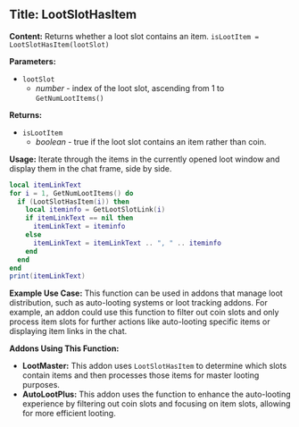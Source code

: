 ## Title: LootSlotHasItem

**Content:**
Returns whether a loot slot contains an item.
`isLootItem = LootSlotHasItem(lootSlot)`

**Parameters:**
- `lootSlot`
  - *number* - index of the loot slot, ascending from 1 to `GetNumLootItems()`

**Returns:**
- `isLootItem`
  - *boolean* - true if the loot slot contains an item rather than coin.

**Usage:**
Iterate through the items in the currently opened loot window and display them in the chat frame, side by side.
```lua
local itemLinkText
for i = 1, GetNumLootItems() do
  if (LootSlotHasItem(i)) then
    local iteminfo = GetLootSlotLink(i)
    if itemLinkText == nil then
      itemLinkText = iteminfo
    else
      itemLinkText = itemLinkText .. ", " .. iteminfo
    end
  end
end
print(itemLinkText)
```

**Example Use Case:**
This function can be used in addons that manage loot distribution, such as auto-looting systems or loot tracking addons. For example, an addon could use this function to filter out coin slots and only process item slots for further actions like auto-looting specific items or displaying item links in the chat.

**Addons Using This Function:**
- **LootMaster:** This addon uses `LootSlotHasItem` to determine which slots contain items and then processes those items for master looting purposes.
- **AutoLootPlus:** This addon uses the function to enhance the auto-looting experience by filtering out coin slots and focusing on item slots, allowing for more efficient looting.